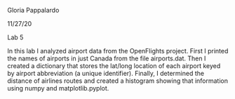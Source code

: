 
Gloria Pappalardo

11/27/20

Lab 5

In this lab I analyzed airport data from the OpenFlights project. First I printed the names of airports in just Canada from the file airports.dat. Then I created a dictionary that stores the lat/long location of each airport keyed by airport abbreviation (a unique identifier). Finally, I determined the distance of airlines routes and created a histogram showing that information using numpy and matplotlib.pyplot.
